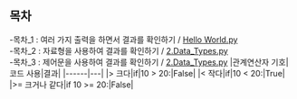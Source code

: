 ## 목차
  -목차_1 : 여러 가지 출력을 하면서 결과를 확인하기 / [Hello World.py](https://github.com/Po0411/Project_Study/blob/main/%EC%96%B8%EC%96%B4/Python/1.Hello_World.py)
  <br>
  -목차_2 : 자료형을 사용하여 결과를 확인하기 / [2.Data_Types.py](https://github.com/Po0411/Project_Study/blob/main/%EC%96%B8%EC%96%B4/Python/2.Data_Types.py)
  <br>
  -목차_3 : 제어문을 사용하여 결과를 확인하기 / [2.Data_Types.py](https://github.com/Po0411/Project_Study/blob/main/%EC%96%B8%EC%96%B4/Python/2.Data_Types.py)
  |관계연산자 기호|코드 사용|결과|
  |------|---|
  |> 크다|if|10 > 20:|False|
  |< 작다|if|10 < 20:|True|
  |>= 크거나 같다|if 10 >= 20:|False|